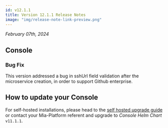 ```yaml
---
id: v12.1.1
title: Version 12.1.1 Release Notes
image: "img/release-note-link-preview.png"
---
```


_February 07th, 2024_

## Console

### Bug Fix

This version addressed a bug in sshUrl field validation after the microservice creation, in order to support Github enterprise.

## How to update your Console

For self-hosted installations, please head to the [self hosted upgrade guide](/docs/12.4.0/infrastructure/self-hosted/installation-chart/how-to-upgrade#v12---version-upgrades) or contact your Mia-Platform referent and upgrade to _Console Helm Chart_ `v11.1.1`.
